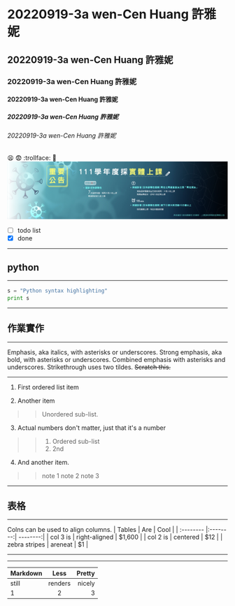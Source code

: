 # 20220919-3a wen-Cen Huang 許雅妮
## 20220919-3a wen-Cen Huang 許雅妮
### 20220919-3a wen-Cen Huang 許雅妮
#### 20220919-3a wen-Cen Huang 許雅妮
##### 20220919-3a wen-Cen Huang 許雅妮
###### 20220919-3a wen-Cen Huang 許雅妮
:tired_face: :fearful: :trollface:  🎃
![NKUST](nkust.jpg "nkust")

- [ ] todo list
- [x] done

---

## python
---
```python
s = "Python syntax highlighting"
print s

```
---
## 作業實作
---

Emphasis, aka italics, with asterisks or underscores.
Strong emphasis, aka bold, with asterisks or underscores.
Combined emphasis with asterisks and underscores.
Strikethrough uses two tildes. ~~Scratch this.~~

---

1. First ordered list item

2. Another item
>> Unordered sub-list.

3. Actual numbers don't matter, just that it's a number
>>  1. Ordered sub-list
>> 2. 2nd

4. And another item.
>> note 1
>> note 2
>>note 3
  
  
  ---
  ## 表格
  ---
  Colns can be used to align columns.
  | Tables | Are | Cool |
  | :-------- |:--------:| --------:|
  | col 3 is | right-aligned | $1,600 |
  | col 2 is | centered | $12 |
  | zebra stripes | areneat | $1 |
  
 ---
 ---
  | Markdown | Less | Pretty |
  | :-------- |:--------:| --------:|
  | still | renders | nicely |
  | 1 | 2 | 3 |
